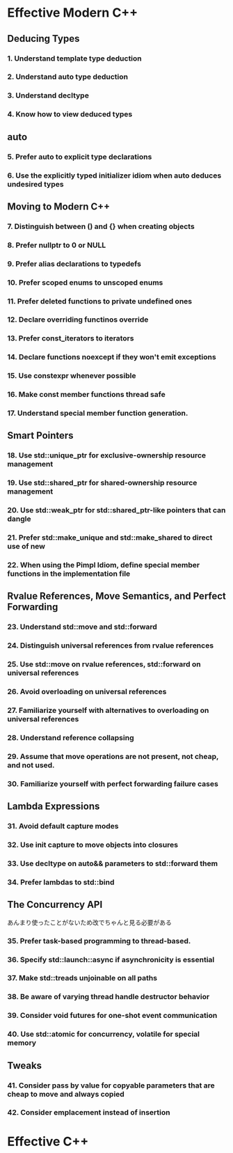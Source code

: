 # Effective Modern C++
## Deducing Types
### 1. Understand template type deduction
### 2. Understand auto type deduction
### 3. Understand decltype
### 4. Know how to view deduced types

## auto
### 5. Prefer auto to explicit type declarations
### 6. Use the explicitly typed initializer idiom when auto deduces undesired types

## Moving to Modern C++
### 7. Distinguish between () and {} when creating objects
### 8. Prefer nullptr to 0 or NULL
### 9. Prefer alias declarations to typedefs
### 10. Prefer scoped enums to unscoped enums
### 11. Prefer deleted functions to private undefined ones
### 12. Declare overriding functinos override
### 13. Prefer const_iterators to iterators
### 14. Declare functions noexcept if they won't emit exceptions
### 15. Use constexpr whenever possible
### 16. Make const member functions thread safe
### 17. Understand special member function generation.

## Smart Pointers
### 18. Use std::unique_ptr for exclusive-ownership resource management
### 19. Use std::shared_ptr for shared-ownership resource management
### 20. Use std::weak_ptr for std::shared_ptr-like pointers that can dangle
### 21. Prefer std::make_unique and std::make_shared to direct use of new
### 22. When using the Pimpl Idiom, define special member functions in the implementation file

## Rvalue References, Move Semantics, and Perfect Forwarding
### 23. Understand std::move and std::forward
### 24. Distinguish universal references from rvalue references
### 25. Use std::move on rvalue references, std::forward on universal references
### 26. Avoid overloading on universal references
### 27. Familiarize yourself with alternatives to overloading on universal references
### 28. Understand reference collapsing
### 29. Assume that move operations are not present, not cheap, and not used.
### 30. Familiarize yourself with perfect forwarding failure cases


## Lambda Expressions
### 31. Avoid default capture modes
### 32. Use init capture to move objects into closures
### 33. Use decltype on auto&& parameters to std::forward them
### 34. Prefer lambdas to std::bind


## The Concurrency API
あんまり使ったことがないため改でちゃんと見る必要がある
### 35. Prefer task-based programming to thread-based.
### 36. Specify std::launch::async if asynchronicity is essential
### 37. Make std::treads unjoinable on all paths
### 38. Be aware of varying thread handle destructor behavior
### 39. Consider void futures for one-shot event communication
### 40. Use std::atomic for concurrency, volatile for special memory

## Tweaks
### 41. Consider pass by value for copyable parameters that are cheap to move and always copied
### 42. Consider emplacement instead of insertion

# Effective C++
